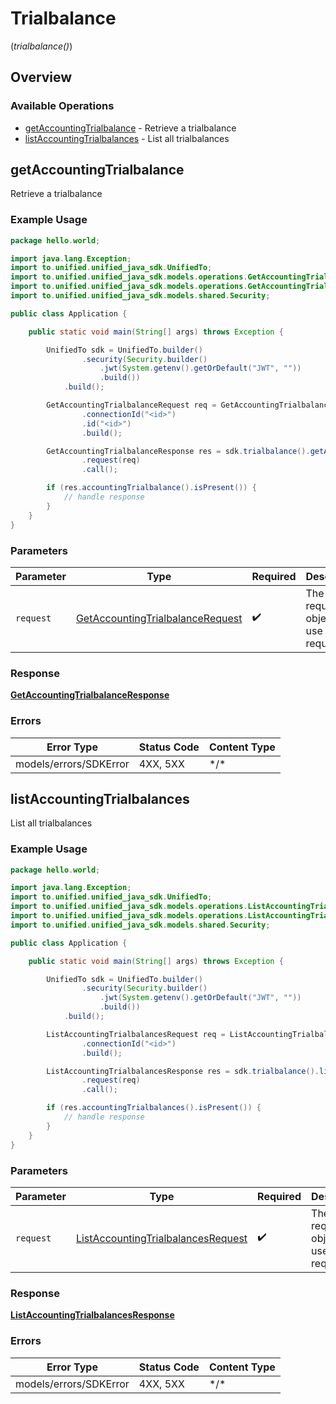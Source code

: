# Trialbalance
(*trialbalance()*)

## Overview

### Available Operations

* [getAccountingTrialbalance](#getaccountingtrialbalance) - Retrieve a trialbalance
* [listAccountingTrialbalances](#listaccountingtrialbalances) - List all trialbalances

## getAccountingTrialbalance

Retrieve a trialbalance

### Example Usage

```java
package hello.world;

import java.lang.Exception;
import to.unified.unified_java_sdk.UnifiedTo;
import to.unified.unified_java_sdk.models.operations.GetAccountingTrialbalanceRequest;
import to.unified.unified_java_sdk.models.operations.GetAccountingTrialbalanceResponse;
import to.unified.unified_java_sdk.models.shared.Security;

public class Application {

    public static void main(String[] args) throws Exception {

        UnifiedTo sdk = UnifiedTo.builder()
                .security(Security.builder()
                    .jwt(System.getenv().getOrDefault("JWT", ""))
                    .build())
            .build();

        GetAccountingTrialbalanceRequest req = GetAccountingTrialbalanceRequest.builder()
                .connectionId("<id>")
                .id("<id>")
                .build();

        GetAccountingTrialbalanceResponse res = sdk.trialbalance().getAccountingTrialbalance()
                .request(req)
                .call();

        if (res.accountingTrialbalance().isPresent()) {
            // handle response
        }
    }
}
```

### Parameters

| Parameter                                                                                       | Type                                                                                            | Required                                                                                        | Description                                                                                     |
| ----------------------------------------------------------------------------------------------- | ----------------------------------------------------------------------------------------------- | ----------------------------------------------------------------------------------------------- | ----------------------------------------------------------------------------------------------- |
| `request`                                                                                       | [GetAccountingTrialbalanceRequest](../../models/operations/GetAccountingTrialbalanceRequest.md) | :heavy_check_mark:                                                                              | The request object to use for the request.                                                      |

### Response

**[GetAccountingTrialbalanceResponse](../../models/operations/GetAccountingTrialbalanceResponse.md)**

### Errors

| Error Type             | Status Code            | Content Type           |
| ---------------------- | ---------------------- | ---------------------- |
| models/errors/SDKError | 4XX, 5XX               | \*/\*                  |

## listAccountingTrialbalances

List all trialbalances

### Example Usage

```java
package hello.world;

import java.lang.Exception;
import to.unified.unified_java_sdk.UnifiedTo;
import to.unified.unified_java_sdk.models.operations.ListAccountingTrialbalancesRequest;
import to.unified.unified_java_sdk.models.operations.ListAccountingTrialbalancesResponse;
import to.unified.unified_java_sdk.models.shared.Security;

public class Application {

    public static void main(String[] args) throws Exception {

        UnifiedTo sdk = UnifiedTo.builder()
                .security(Security.builder()
                    .jwt(System.getenv().getOrDefault("JWT", ""))
                    .build())
            .build();

        ListAccountingTrialbalancesRequest req = ListAccountingTrialbalancesRequest.builder()
                .connectionId("<id>")
                .build();

        ListAccountingTrialbalancesResponse res = sdk.trialbalance().listAccountingTrialbalances()
                .request(req)
                .call();

        if (res.accountingTrialbalances().isPresent()) {
            // handle response
        }
    }
}
```

### Parameters

| Parameter                                                                                           | Type                                                                                                | Required                                                                                            | Description                                                                                         |
| --------------------------------------------------------------------------------------------------- | --------------------------------------------------------------------------------------------------- | --------------------------------------------------------------------------------------------------- | --------------------------------------------------------------------------------------------------- |
| `request`                                                                                           | [ListAccountingTrialbalancesRequest](../../models/operations/ListAccountingTrialbalancesRequest.md) | :heavy_check_mark:                                                                                  | The request object to use for the request.                                                          |

### Response

**[ListAccountingTrialbalancesResponse](../../models/operations/ListAccountingTrialbalancesResponse.md)**

### Errors

| Error Type             | Status Code            | Content Type           |
| ---------------------- | ---------------------- | ---------------------- |
| models/errors/SDKError | 4XX, 5XX               | \*/\*                  |